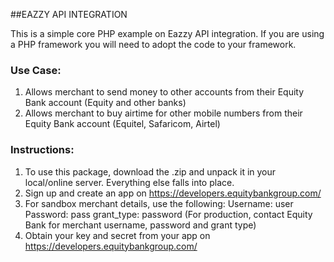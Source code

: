 ##EAZZY API INTEGRATION



This is a simple core PHP example on Eazzy API integration. If you are using a PHP framework you will need to adopt the code to your framework.

### Use Case:
1. Allows merchant to send money to other accounts from their Equity Bank account (Equity and other banks)
2. Allows merchant to buy airtime for other mobile numbers from their Equity Bank account (Equitel, Safaricom, Airtel)

### Instructions:
1. To use this package, download the .zip and unpack it in your local/online server. Everything else falls into place.
2. Sign up and create an app on https://developers.equitybankgroup.com/
3. For sandbox merchant details, use the following:
   Username: user
   Password: pass
   grant_type: password
   (For production, contact Equity Bank for merchant username, password and grant type)
4. Obtain your key and secret from your app on https://developers.equitybankgroup.com/
